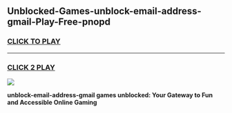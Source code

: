
## Unblocked-Games-unblock-email-address-gmail-Play-Free-pnopd
<h3>
<a href="https://premium76.site?title=unblock-email-address-gmail&ref=18A1">CLICK TO PLAY</a></h3>
<hr>

<h3>
<a href="https://premium76.site?title=unblock-email-address-gmail&ref=18A1">CLICK 2 PLAY</a>
  
</h3>

<a href="https://premium76.site?title=unblock-email-address-gmail&ref=18A1"><img src="https://clearcache.store/games.png"></a>


**unblock-email-address-gmail games unblocked: Your Gateway to Fun and Accessible Online Gaming**
